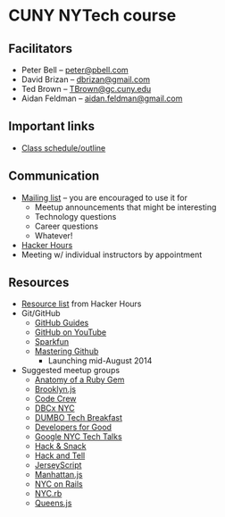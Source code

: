 # CUNY NYTech course

## Facilitators

* Peter Bell – peter@pbell.com
* David Brizan – dbrizan@gmail.com
* Ted Brown – TBrown@gc.cuny.edu
* Aidan Feldman – aidan.feldman@gmail.com

## Important links

* [Class schedule/outline](schedule.md)

## Communication

* [Mailing list](https://groups.google.com/forum/#!forum/cuny-nytech-2014-2015) – you are encouraged to use it for
    * Meetup announcements that might be interesting
    * Technology questions
    * Career questions
    * Whatever!
* [Hacker Hours](http://hackerhours.org)
* Meeting w/ individual instructors by appointment

## Resources

* [Resource list](http://hackerhours.org/resources.html) from Hacker Hours
* Git/GitHub
  * [GitHub Guides](https://guides.github.com)
  * [GitHub on YouTube](https://www.youtube.com/user/GitHubGuides/playlists)
  * [Sparkfun](https://learn.sparkfun.com/tutorials/using-github-to-share-with-sparkfun/)
  * [Mastering Github](https://www.codeschool.com/paths/electives)
    * Launching mid-August 2014
* Suggested meetup groups
    * [Anatomy of a Ruby Gem](http://www.meetup.com/Anatomy-of-a-Ruby-Gem/)
    * [Brooklyn.js](https://twitter.com/brooklyn_js)
    * [Code Crew](http://codecrew.co)
    * [DBCx NYC](http://www.meetup.com/DBCx-NYC/)
    * [DUMBO Tech Breakfast](http://www.meetup.com/DUMBO-Tech-Breakfast/)
    * [Developers for Good](http://www.meetup.com/Developers-for-Good/)
    * [Google NYC Tech Talks](http://www.meetup.com/google-nyc-tech-talks/)
    * [Hack & Snack](http://www.meetup.com/Hack-Snack/)
    * [Hack and Tell](http://www.meetup.com/hack-and-tell/)
    * [JerseyScript](http://www.meetup.com/jerseyscript/)
    * [Manhattan.js](https://twitter.com/manhattan_js)
    * [NYC on Rails](http://www.meetup.com/nyc-on-rails/)
    * [NYC.rb](http://www.meetup.com/NYC-rb/)
    * [Queens.js](https://twitter.com/queens_js)
